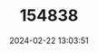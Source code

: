 ---
title: "154838"
category: "Lepidion eques"
draft: false
date: 2024-02-22 13:03:51
languages:
  English: ["Largeye Lepidion", "North Atlantic Codling", "Morid Cod"]
  French: ["Lépidion à Grands Yeux"]
---